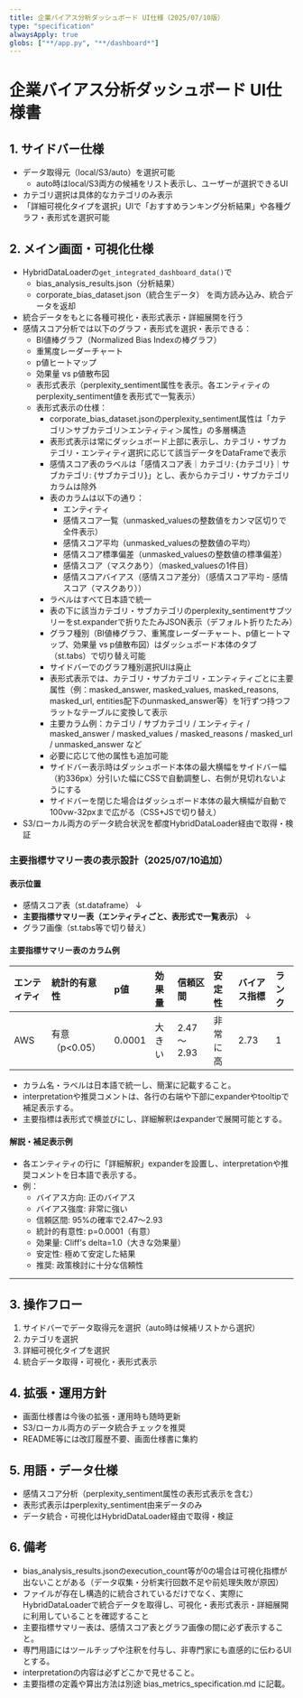 ```yaml
---
title: 企業バイアス分析ダッシュボード UI仕様（2025/07/10版）
type: "specification"
alwaysApply: true
globs: ["**/app.py", "**/dashboard*"]
---
```


# 企業バイアス分析ダッシュボード UI仕様書

## 1. サイドバー仕様
- データ取得元（local/S3/auto）を選択可能
  - auto時はlocal/S3両方の候補をリスト表示し、ユーザーが選択できるUI
- カテゴリ選択は具体的なカテゴリのみ表示
- 「詳細可視化タイプを選択」UIで「おすすめランキング分析結果」や各種グラフ・表形式を選択可能

## 2. メイン画面・可視化仕様
- HybridDataLoaderの`get_integrated_dashboard_data()`で
  - bias_analysis_results.json（分析結果）
  - corporate_bias_dataset.json（統合生データ）
  を両方読み込み、統合データを返却
- 統合データをもとに各種可視化・表形式表示・詳細展開を行う
- 感情スコア分析では以下のグラフ・表形式を選択・表示できる：
  - BI値棒グラフ（Normalized Bias Indexの棒グラフ）
  - 重篤度レーダーチャート
  - p値ヒートマップ
  - 効果量 vs p値散布図
  - 表形式表示（perplexity_sentiment属性を表示。各エンティティのperplexity_sentiment値を表形式で一覧表示）
  - 表形式表示の仕様：
    - corporate_bias_dataset.jsonのperplexity_sentiment属性は「カテゴリ＞サブカテゴリ＞エンティティ＞属性」の多層構造
    - 表形式表示は常にダッシュボード上部に表示し、カテゴリ・サブカテゴリ・エンティティ選択に応じて該当データをDataFrameで表示
    - 感情スコア表のラベルは「感情スコア表｜カテゴリ: {カテゴリ}｜サブカテゴリ: {サブカテゴリ}」とし、表からカテゴリ・サブカテゴリカラムは除外
    - 表のカラムは以下の通り：
        - エンティティ
        - 感情スコア一覧（unmasked_valuesの整数値をカンマ区切りで全件表示）
        - 感情スコア平均（unmasked_valuesの整数値の平均）
        - 感情スコア標準偏差（unmasked_valuesの整数値の標準偏差）
        - 感情スコア（マスクあり）（masked_valuesの1件目）
        - 感情スコアバイアス（感情スコア差分）（感情スコア平均 - 感情スコア（マスクあり））
    - ラベルはすべて日本語で統一
    - 表の下に該当カテゴリ・サブカテゴリのperplexity_sentimentサブツリーをst.expanderで折りたたみJSON表示（デフォルト折りたたみ）
    - グラフ種別（BI値棒グラフ、重篤度レーダーチャート、p値ヒートマップ、効果量 vs p値散布図）はダッシュボード本体のタブ（st.tabs）で切り替え可能
    - サイドバーでのグラフ種別選択UIは廃止
    - 表形式表示では、カテゴリ・サブカテゴリ・エンティティごとに主要属性（例：masked_answer, masked_values, masked_reasons, masked_url, entities配下のunmasked_answer等）を1行ずつ持つフラットなテーブルに変換して表示
    - 主要カラム例：カテゴリ / サブカテゴリ / エンティティ / masked_answer / masked_values / masked_reasons / masked_url / unmasked_answer など
    - 必要に応じて他の属性も追加可能
    - サイドバー表示時はダッシュボード本体の最大横幅をサイドバー幅（約336px）分引いた幅にCSSで自動調整し、右側が見切れないようにする
    - サイドバーを閉じた場合はダッシュボード本体の最大横幅が自動で100vw-32pxまで広がる（CSS+JSで切り替え）
- S3/ローカル両方のデータ統合状況を都度HybridDataLoader経由で取得・検証

### 主要指標サマリー表の表示設計（2025/07/10追加）

#### 表示位置
- 感情スコア表（st.dataframe）
    ↓
- **主要指標サマリー表（エンティティごと、表形式で一覧表示）**
    ↓
- グラフ画像（st.tabs等で切り替え）

#### 主要指標サマリー表のカラム例
| エンティティ | 統計的有意性   | p値    | 効果量 | 信頼区間   | 安定性   | バイアス指標 | ランク |
| :----------- | :------------- | :----- | :----- | :--------- | :------- | :----------- | :----- |
| AWS          | 有意（p<0.05） | 0.0001 | 大きい | 2.47～2.93 | 非常に高 | 2.73         | 1      |

- カラム名・ラベルは日本語で統一し、簡潔に記載すること。
- interpretationや推奨コメントは、各行の右端や下部にexpanderやtooltipで補足表示する。
- 主要指標は表形式で横並びにし、詳細解釈はexpanderで展開可能とする。

#### 解説・補足表示例
- 各エンティティの行に「詳細解釈」expanderを設置し、interpretationや推奨コメントを日本語で表示する。
- 例：
    - バイアス方向: 正のバイアス
    - バイアス強度: 非常に強い
    - 信頼区間: 95%の確率で2.47～2.93
    - 統計的有意性: p=0.0001（有意）
    - 効果量: Cliff's delta=1.0（大きな効果量）
    - 安定性: 極めて安定した結果
    - 推奨: 政策検討に十分な信頼性

---

## 3. 操作フロー
1. サイドバーでデータ取得元を選択（auto時は候補リストから選択）
2. カテゴリを選択
3. 詳細可視化タイプを選択
4. 統合データ取得・可視化・表形式表示

## 4. 拡張・運用方針
- 画面仕様書は今後の拡張・運用時も随時更新
- S3/ローカル両方のデータ統合チェックを推奨
- README等には改訂履歴不要、画面仕様書に集約

## 5. 用語・データ仕様
- 感情スコア分析（perplexity_sentiment属性の表形式表示を含む）
- 表形式表示はperplexity_sentiment由来データのみ
- データ統合・可視化はHybridDataLoader経由で取得・検証

## 6. 備考
- bias_analysis_results.jsonのexecution_count等が0の場合は可視化指標が出ないことがある（データ収集・分析実行回数不足や前処理失敗が原因）
- ファイルが存在し構造的に統合されているだけでなく、実際にHybridDataLoaderで統合データを取得し、可視化・表形式表示・詳細展開に利用していることを確認すること
- 主要指標サマリー表は、感情スコア表とグラフ画像の間に必ず表示すること。
- 専門用語にはツールチップや注釈を付与し、非専門家にも直感的に伝わるUIとする。
- interpretationの内容は必ずどこかで見せること。
- 主要指標の定義や算出方法は別途 bias_metrics_specification.md に記載。